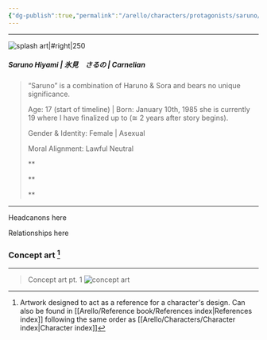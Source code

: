 ```yaml
---
{"dg-publish":true,"permalink":"/arello/characters/protagonists/saruno/"}
---
```


***
![splash art|#right|250](https://cdn.discordapp.com/attachments/1429303634126176317/1429303665297985546/Saru_Sprite-art.png?ex=68f5a644&is=68f454c4&hm=c14ca12a70d82030b65c4e2d236ce242bc49fa42f79085fbef40646c2a4dd495)

##### Saruno Hiyami | 氷見　さるの | Carnelian

> “Saruno” is a combination of Haruno & Sora and bears no unique significance.
> 
> Age: 17 (start of timeline) | Born: January 10th, 1985 she is currently 19 where I have finalized up to (≅ 2 years after story begins). 
> 
> Gender & Identity: Female | Asexual 
> 
> Moral Alignment: Lawful Neutral
> 
> **
> 
> **
> 
> **




***


 
Headcanons here


Relationships here


### Concept art [^1]
***

> Concept art pt. 1
![concept art](https://cdn.discordapp.com/attachments/1429303634126176317/1429305503585931336/Saru_conceptart1_ver1.png?ex=68f5a7fb&is=68f4567b&hm=9d593e7bc34836735b7ea467bf6feb43ed6d225fbc0ddf606258579711192594)


[^1]:  Artwork designed to act as a reference for a character's design. Can also be found in [[Arello/Reference book/References index\|References index]] following the same order as [[Arello/Characters/Character index\|Character index]]


